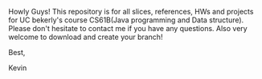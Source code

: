 Howly Guys!
This repository is for all slices, references, HWs and projects for UC bekerly's course CS61B(Java programming and Data structure).
Please don't hesitate to contact me if you have any questions.
Also very welcome to download and create your branch!

Best,

Kevin 

